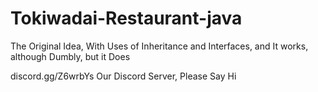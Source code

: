 # Tokiwadai-Restaurant-java
The Original Idea, With Uses of Inheritance and Interfaces, and It works, although Dumbly, but it Does

discord.gg/Z6wrbYs
Our Discord Server, Please Say Hi

